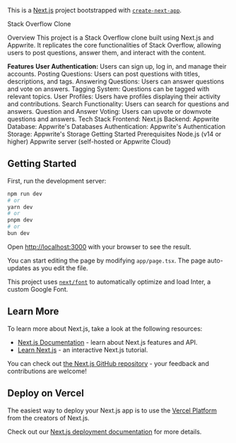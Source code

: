 This is a [Next.js](https://nextjs.org/) project bootstrapped with [`create-next-app`](https://github.com/vercel/next.js/tree/canary/packages/create-next-app).



Stack Overflow Clone

Overview
This project is a Stack Overflow clone built using Next.js and Appwrite. It replicates the core functionalities of Stack Overflow, allowing users to post questions, answer them, and interact with the content.

**Features**
**User Authentication:** Users can sign up, log in, and manage their accounts.
Posting Questions: Users can post questions with titles, descriptions, and tags.
Answering Questions: Users can answer questions and vote on answers.
Tagging System: Questions can be tagged with relevant topics.
User Profiles: Users have profiles displaying their activity and contributions.
Search Functionality: Users can search for questions and answers.
Question and Answer Voting: Users can upvote or downvote questions and answers.
Tech Stack
Frontend: Next.js
Backend: Appwrite
Database: Appwrite's Databases
Authentication: Appwrite's Authentication
Storage: Appwrite's Storage
Getting Started
Prerequisites
Node.js (v14 or higher)
Appwrite server (self-hosted or Appwrite Cloud)

## Getting Started

First, run the development server:

```bash
npm run dev
# or
yarn dev
# or
pnpm dev
# or
bun dev
```

Open [http://localhost:3000](http://localhost:3000) with your browser to see the result.

You can start editing the page by modifying `app/page.tsx`. The page auto-updates as you edit the file.

This project uses [`next/font`](https://nextjs.org/docs/basic-features/font-optimization) to automatically optimize and load Inter, a custom Google Font.

## Learn More

To learn more about Next.js, take a look at the following resources:

- [Next.js Documentation](https://nextjs.org/docs) - learn about Next.js features and API.
- [Learn Next.js](https://nextjs.org/learn) - an interactive Next.js tutorial.

You can check out [the Next.js GitHub repository](https://github.com/vercel/next.js/) - your feedback and contributions are welcome!

## Deploy on Vercel

The easiest way to deploy your Next.js app is to use the [Vercel Platform](https://vercel.com/new?utm_medium=default-template&filter=next.js&utm_source=create-next-app&utm_campaign=create-next-app-readme) from the creators of Next.js.

Check out our [Next.js deployment documentation](https://nextjs.org/docs/deployment) for more details.
